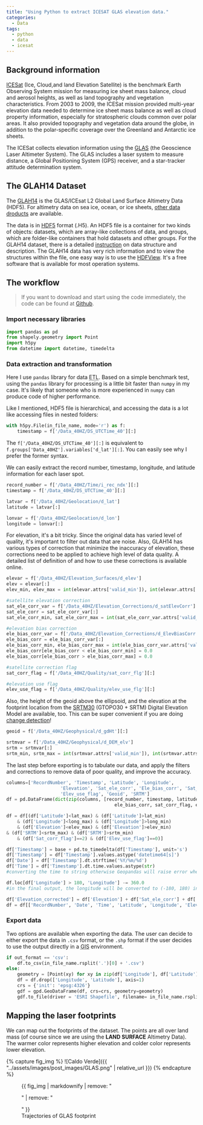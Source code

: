 ```yaml
---
title: "Using Python to extract ICESAT GLAS elevation data."
categories:
  - Data
tags:
  - python
  - data
  - icesat
---
```


## Background information

[ICESat](https://icesat.gsfc.nasa.gov/icesat/) (Ice, Cloud,and land Elevation Satellite) is the benchmark Earth Observing System mission for measuring ice sheet mass balance, cloud and aerosol heights, as well as land topography and vegetation characteristics. From 2003 to 2009, the ICESat mission provided multi-year elevation data needed to determine ice sheet mass balance as well as cloud property information, especially for stratospheric clouds common over polar areas. It also provided topography and vegetation data around the globe, in addition to the polar-specific coverage over the Greenland and Antarctic ice sheets.

The ICESat collects elevation information using the [GLAS](https://icesat.gsfc.nasa.gov/icesat/glas.php) (the Geoscience Laser Altimeter System). The GLAS includes a laser system to measure distance, a Global Positioning System (GPS) receiver, and a star-tracker attitude determination system. 

## The GLAH14 Dataset

The [GLAH14](https://nsidc.org/data/glah14) is the GLAS/ICEsat L2 Global Land Surface Altimetry Data (HDF5). For altimetry data on sea ice, ocean, or ice sheets, [other data droducts](https://nsidc.org/data/glah14) are available. 

The data is in [HDF5](http://docs.h5py.org/en/latest/quick.html) format (.H5). An HDF5 file is a container for two kinds of objects: datasets, which are array-like collections of data, and groups, which are folder-like containers that hold datasets and other groups. For the GLAH14 dataset, there is a detailed [instruction](https://nsidc.org/data/docs/daac/glas_altimetry/data-dictionary-glah14.html) on data structure and description. The GLAH14 data has very rich information and to view the structures within the file, one easy way is to use the [HDFView](https://support.hdfgroup.org/products/java/hdfview/). It's a free software that is available for most operation systems.

## The workflow

>If you want to download and start using the code immediately, the code can be found at [Github](https://github.com/luxiaoyu1987/research/blob/master/extract_elevation_from_glah14.py).

### Import necessary libraries

```python
import pandas as pd
from shapely.geometry import Point
import h5py
from datetime import datetime, timedelta
```

### Data extraction and transformation

Here I use `pandas` library for data <abbr title="Extraction, Transform, and Loading">ETL</abbr>. Based on a simple benchmark test, using the `pandas` library for processing is a little bit faster than `numpy` in my case. It's likely that someone who is more experienced in `numpy` can produce code of higher performance. 

Like I mentioned, HDF5 file is hierarchical, and accessing the data is a lot like accessing files in nested folders:

```python
with h5py.File(in_file_name, mode='r') as f:
    timestamp = f['/Data_40HZ/DS_UTCTime_40'][:]
```

The `f['/Data_40HZ/DS_UTCTime_40'][:]` is equivalent to `f.groups['Data_40HZ'].variables['d_lat'][:]`. You can easily see why I prefer the former syntax. 

We can easily extract the record number, timestamp, longitude, and latitude information for each laser spot. 

```python
record_number = f['/Data_40HZ/Time/i_rec_ndx'][:]
timestamp = f['/Data_40HZ/DS_UTCTime_40'][:]

latvar = f['/Data_40HZ/Geolocation/d_lat']
latitude = latvar[:]

lonvar = f['/Data_40HZ/Geolocation/d_lon']
longitude = lonvar[:]
```

For elevation, it's a bit tricky. Since the original data has varied level of quality, it's important to filter out data that are noise. Also, GLAH14 has various types of correction that minimize the inaccuracy of elevation, these corrections need to be applied to achieve high level of data quality. A detailed list of definition of and how to use these corrections is available online.

```python
elevar = f['/Data_40HZ/Elevation_Surfaces/d_elev']
elev = elevar[:]
elev_min, elev_max = int(elevar.attrs['valid_min']), int(elevar.attrs['valid_max'])

#satellite elevation correction
sat_ele_corr_var = f['/Data_40HZ/Elevation_Corrections/d_satElevCorr']
sat_ele_corr = sat_ele_corr_var[:]
sat_ele_corr_min, sat_ele_corr_max = int(sat_ele_corr_var.attrs['valid_min']), int(sat_ele_corr_var.attrs['valid_max'])

#elevation bias correction
ele_bias_corr_var = f['/Data_40HZ/Elevation_Corrections/d_ElevBiasCorr']
ele_bias_corr = ele_bias_corr_var[:]
ele_bias_corr_min, ele_bias_corr_max = int(ele_bias_corr_var.attrs['valid_min']), int(ele_bias_corr_var.attrs['valid_max'])
ele_bias_corr[ele_bias_corr < ele_bias_corr_min] = 0.0
ele_bias_corr[ele_bias_corr > ele_bias_corr_max] = 0.0

#satellite correction flag
sat_corr_flag = f['/Data_40HZ/Quality/sat_corr_flg'][:]

#elevation use flag
elev_use_flag = f['/Data_40HZ/Quality/elev_use_flg'][:]
```

Also, the height of the geoid above the ellipsoid, and the elevation at the footprint location from the [SRTM30](https://www2.jpl.nasa.gov/srtm/) (GTOPO30 + SRTM) Digital Elevation Model are available, too. This can be super convenient if you are doing [change detection](https://en.wikipedia.org/wiki/Change_detection_(GIS))!

```python
geoid = f['/Data_40HZ/Geophysical/d_gdHt'][:]

srtmvar = f['/Data_40HZ/Geophysical/d_DEM_elv']
srtm = srtmvar[:]
srtm_min, srtm_max = int(srtmvar.attrs['valid_min']), int(srtmvar.attrs['valid_max'])
```

The last step before exporting is to tabulate our data, and apply the filters and corrections to remove data of poor quality, and improve the accuracy.

```python
columns=['RecordNumber', 'Timestamp', 'Latitude', 'Longitude', 
                    'Elevation', 'Sat_ele_corr', 'Ele_bias_corr', 'Sat_corr_flag',
                    'Elev_use_flag', 'Geoid', 'SRTM']
df = pd.DataFrame(dict(zip(columns, [record_number, timestamp, latitude, longitude, elev, sat_ele_corr, 
                                        ele_bias_corr, sat_corr_flag, elev_use_flag, geoid, srtm])))

df = df[(df['Latitude']<lat_max) & (df['Latitude']>lat_min)
    & (df['Longitude']<long_max) & (df['Longitude']>long_min) 
    & (df['Elevation']<elev_max) & (df['Elevation']>elev_min)
& (df['SRTM']<srtm_max) & (df['SRTM']>srtm_min)
    & (df['Sat_corr_flag']==2) & (df['Elev_use_flag']==0)]

df['Timestamp'] = base + pd.to_timedelta(df['Timestamp'], unit='s')
df['Timestamp'] = df['Timestamp'].values.astype('datetime64[s]')
df['Date'] = df['Timestamp'].dt.strftime('%Y/%m/%d')
df['Time'] = df['Timestamp'].dt.time.values.astype(str)
#converting the time to string otherwise Geopandas will raise error when exporting as .shp

df.loc[df['Longitude'] > 180, 'Longitude'] -= 360.0
#in the final output, the longitude will be converted to (-180, 180) instead of (0, 360).

df['Elevation_corrected'] = df['Elevation'] + df['Sat_ele_corr'] + df['Ele_bias_corr'] - df['Geoid'] - 0.7
df = df[['RecordNumber', 'Date', 'Time', 'Latitude', 'Longitude', 'Elevation_corrected', 'SRTM']]
```

### Export data

Two options are available when exporting the data. The user can decide to either export the data in `.csv` format, or the `.shp` format if the user decides to use the output directly in a <abbr title="Geographical Information System">GIS</abbr> environment. 

```python
if out_format == 'csv':
    df.to_csv(in_file_name.rsplit('.')[0] + '.csv')
else:
    geometry = [Point(xy) for xy in zip(df['Longitude'], df['Latitude'])]
    df = df.drop(['Longitude', 'Latitude'], axis=1)
    crs = {'init': 'epsg:4326'}
    gdf = gpd.GeoDataFrame(df, crs=crs, geometry=geometry)
    gdf.to_file(driver = 'ESRI Shapefile', filename= in_file_name.rsplit('.')[0] + '.shp')
```

## Mapping the laser footprints

We can map out the footprints of the dataset. The points are all over land mass (of course since we are using the **LAND SURFACE** Altimetry Data). The warmer color represents higher elevation and colder color represents lower elevation.

{% capture fig_img %}
![Caldo Verde]({{ "../assets/images/post_images/GLAS.png" | relative_url }})
{% endcapture %}

<figure>
  {{ fig_img | markdownify | remove: "<p>" | remove: "</p>" }}
  <figcaption style="center">Trajectories of GLAS footprint</figcaption>
</figure>
